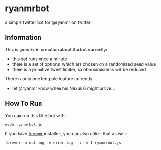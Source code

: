 ryanmrbot
=========


a simple twitter bot for @ryanmr on twitter

Information
-----------

This is generic information about the bot currently:

* this bot runs once a minute
* there is a set of options, which are chosen on a randomized seed value
* there is a primitive tweet limiter, so obnoxiousness will be reduced

There is only one tentpole feature currently:

* let @ryanmr know when his Nexus 6 might arrive...


How To Run
----------

You can run this little bot with:

```node ryanmrbot.js```

If you have [forever](https://www.npmjs.com/package/forever) installed, you can also utilize that as well:

```forever -o out.log -e error.log  -v -m 1 ryanmrbot.js```